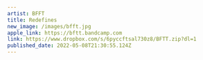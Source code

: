 ```yaml
---
artist: BFFT
title: Redefines
new_image: /images/bfft.jpg
apple_link: https://bftt.bandcamp.com
link: https://www.dropbox.com/s/6pyccftsal730z8/BFTT.zip?dl=1
published_date: 2022-05-08T21:30:55.124Z
---
```

